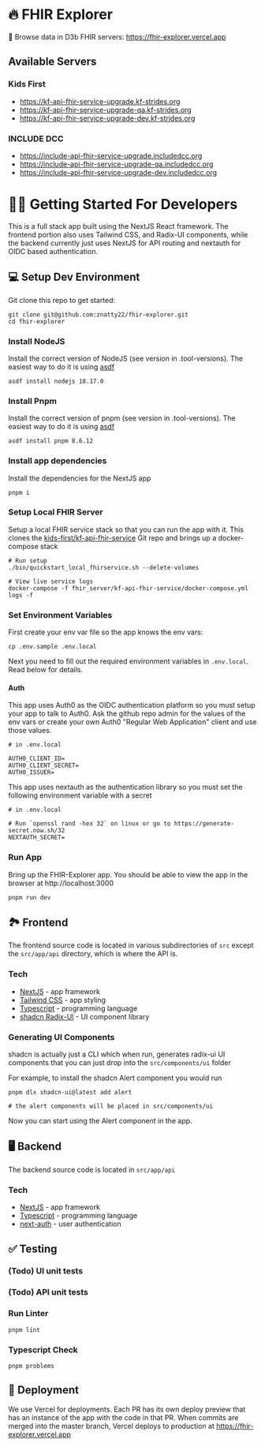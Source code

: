 # 🔥 FHIR Explorer 

🔎 Browse data in D3b FHIR servers: https://fhir-explorer.vercel.app

## Available Servers

### Kids First
- https://kf-api-fhir-service-upgrade.kf-strides.org
- https://kf-api-fhir-service-upgrade-qa.kf-strides.org
- https://kf-api-fhir-service-upgrade-dev.kf-strides.org

### INCLUDE DCC
- https://include-api-fhir-service-upgrade.includedcc.org
- https://include-api-fhir-service-upgrade-qa.includedcc.org
- https://include-api-fhir-service-upgrade-dev.includedcc.org

# 👩‍💻 Getting Started For Developers

This is a full stack app built using the NextJS React framework. The frontend
portion also uses Tailwind CSS, and Radix-UI components, while the backend
currently just uses NextJS for API routing and nextauth for OIDC based 
authentication.

## 💻 Setup Dev Environment

Git clone this repo to get started:

```shell
git clone git@github.com:znatty22/fhir-explorer.git
cd fhir-explorer
```

### Install NodeJS
Install the correct version of NodeJS (see version in .tool-versions). The 
easiest way to do it is using [asdf](https://asdf-vm.com/guide/introduction.html)

```shell
asdf install nodejs 18.17.0
```

### Install Pnpm
Install the correct version of pnpm (see version in .tool-versions). The 
easiest way to do it is using [asdf](https://asdf-vm.com/guide/introduction.html)

```shell
asdf install pnpm 8.6.12 
```

### Install app dependencies

Install the dependencies for the NextJS app

```shell
pnpm i
```

### Setup Local FHIR Server
Setup a local FHIR service stack so that you can run the app with it. This 
clones the [kids-first/kf-api-fhir-service](https://github.com/kids-first/kf-api-fhir-service)
Git repo and brings up a docker-compose stack

```shell
# Run setup
./bin/quickstart_local_fhirservice.sh --delete-volumes

# View live service logs
docker-compose -f fhir_server/kf-api-fhir-service/docker-compose.yml logs -f
```

### Set Environment Variables

First create your env var file so the app knows the env vars:

```shell
cp .env.sample .env.local
```

Next you need to fill out the required environment variables in `.env.local`.
Read below for details.

#### Auth
This app uses Auth0 as the OIDC authentication platform so you must setup your 
app to talk to Auth0. Ask the github repo admin for the values of the env vars
or create your own Auth0 "Regular Web Application" client and use those values.

```
# in .env.local

AUTH0_CLIENT_ID=
AUTH0_CLIENT_SECRET=
AUTH0_ISSUER=
```

This app uses nextauth as the authentication library so you must set the 
following environment variable with a secret

```
# in .env.local

# Run `openssl rand -hex 32` on linux or go to https://generate-secret.now.sh/32
NEXTAUTH_SECRET= 
```

### Run App
 Bring up the FHIR-Explorer app. You should be able to view the app in the browser 
at http://localhost:3000

```shell
pnpm run dev
```

## 🏞️ Frontend

The frontend source code is located in various subdirectories of `src` except 
the `src/app/api` directory, which is where the API is.

### Tech
- [NextJS](https://nextjs.org/docs) - app framework
- [Tailwind CSS](https://tailwindcss.com/docs/installation) - app styling
- [Typescript](https://www.typescriptlang.org/) - programming language
- [shadcn Radix-UI](https://ui.shadcn.com/) - UI component library

### Generating UI Components
shadcn is actually just a CLI which when run, generates radix-ui UI components 
that you can just drop into the `src/components/ui` folder 

For example, to install the shadcn Alert component you would run 
```shell
pnpm dlx shadcn-ui@latest add alert

# the alert components will be placed in src/components/ui
```

Now you can start using the Alert component in the app.

## 🖥️ Backend
The backend source code is located in `src/app/api`

### Tech
- [NextJS](https://nextjs.org/docs) - app framework
- [Typescript](https://www.typescriptlang.org/) - programming language
- [next-auth](https://next-auth.js.org/getting-started/example) - user authentication

## ✅ Testing

### (Todo) UI unit tests

### (Todo) API unit tests

### Run Linter

```shell
pnpm lint
```

### Typescript Check
```shell
pnpm problems
```

## 🚀 Deployment
We use Vercel for deployments. Each PR has its own deploy preview that has 
an instance of the app with the code in that PR. When commits are 
merged into the master branch, Vercel deploys to production at 
https://fhir-explorer.vercel.app
